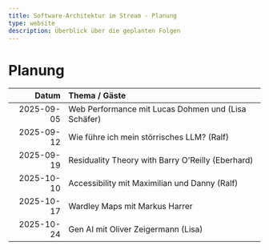 ```yaml
---
title: Software-Architektur im Stream - Planung
type: website
description: Überblick über die geplanten Folgen
---
```


# Planung

|      Datum | Thema / Gäste                                       |
|-----------:|:----------------------------------------------------|
| 2025-09-05 | Web Performance mit Lucas Dohmen und (Lisa Schäfer) |
| 2025-09-12 | Wie führe ich mein störrisches LLM? (Ralf)          |
| 2025-09-19 | Residuality Theory with Barry O'Reilly (Eberhard)   |
| 2025-10-10 | Accessibility mit Maximilian und Danny (Ralf)       |
| 2025-10-17 | Wardley Maps mit Markus Harrer                      |
| 2025-10-24 | Gen AI mit Oliver Zeigermann (Lisa)                 |

